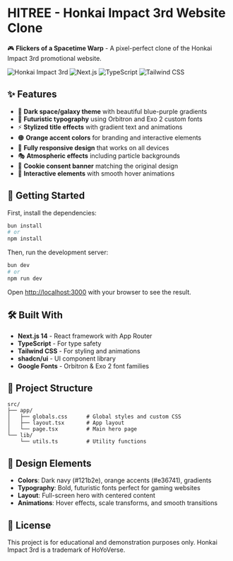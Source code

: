 # HITREE - Honkai Impact 3rd Website Clone

🎮 **Flickers of a Spacetime Warp** - A pixel-perfect clone of the Honkai Impact 3rd promotional website.

![Honkai Impact 3rd](https://img.shields.io/badge/Game-Honkai%20Impact%203rd-orange?style=for-the-badge)
![Next.js](https://img.shields.io/badge/Next.js-black?style=for-the-badge&logo=next.js&logoColor=white)
![TypeScript](https://img.shields.io/badge/TypeScript-007ACC?style=for-the-badge&logo=typescript&logoColor=white)
![Tailwind CSS](https://img.shields.io/badge/Tailwind_CSS-38B2AC?style=for-the-badge&logo=tailwind-css&logoColor=white)

## ✨ Features

- 🌌 **Dark space/galaxy theme** with beautiful blue-purple gradients
- 🎨 **Futuristic typography** using Orbitron and Exo 2 custom fonts
- ⚡ **Stylized title effects** with gradient text and animations
- 🟠 **Orange accent colors** for branding and interactive elements
- 📱 **Fully responsive design** that works on all devices
- 🎭 **Atmospheric effects** including particle backgrounds
- 🍪 **Cookie consent banner** matching the original design
- 🎯 **Interactive elements** with smooth hover animations

## 🚀 Getting Started

First, install the dependencies:

```bash
bun install
# or
npm install
```

Then, run the development server:

```bash
bun dev
# or
npm run dev
```

Open [http://localhost:3000](http://localhost:3000) with your browser to see the result.

## 🛠 Built With

- **Next.js 14** - React framework with App Router
- **TypeScript** - For type safety
- **Tailwind CSS** - For styling and animations
- **shadcn/ui** - UI component library
- **Google Fonts** - Orbitron & Exo 2 font families

## 🎯 Project Structure

```
src/
├── app/
│   ├── globals.css      # Global styles and custom CSS
│   ├── layout.tsx       # App layout
│   └── page.tsx         # Main hero page
└── lib/
    └── utils.ts         # Utility functions
```

## 🎨 Design Elements

- **Colors**: Dark navy (#121b2e), orange accents (#e36741), gradients
- **Typography**: Bold, futuristic fonts perfect for gaming websites
- **Layout**: Full-screen hero with centered content
- **Animations**: Hover effects, scale transforms, and smooth transitions

## 📄 License

This project is for educational and demonstration purposes only. Honkai Impact 3rd is a trademark of HoYoVerse.
